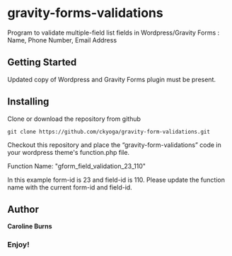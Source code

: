 # gravity-forms-validations
Program to validate multiple-field list fields in Wordpress/Gravity Forms : Name, Phone Number, Email Address


Getting Started
----------------

Updated copy of Wordpress and Gravity Forms plugin must be present.


Installing
----------

Clone or download the repository from github

`git clone https://github.com/ckyoga/gravity-form-validations.git`


Checkout this repository and place the “gravity-form-validations” code in your wordpress theme's function.php file.

Function Name: "gform_field_validation_23_110"

In this example form-id is 23 and field-id is 110.   Please update the function name with the current form-id and field-id.

Author
------

**Caroline Burns** 

### Enjoy!

